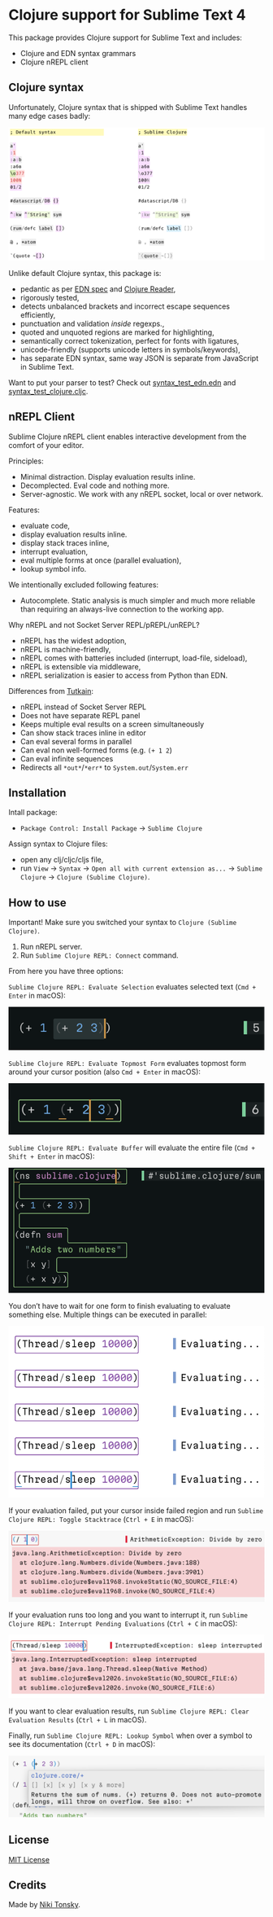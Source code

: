 # Clojure support for Sublime Text 4

This package provides Clojure support for Sublime Text and includes:

- Clojure and EDN syntax grammars
- Clojure nREPL client

## Clojure syntax

Unfortunately, Clojure syntax that is shipped with Sublime Text handles many edge cases badly:

![](./screenshots/syntaxes.png)

Unlike default Clojure syntax, this package is:

- pedantic as per [EDN spec](https://github.com/edn-format/edn) and [Clojure Reader](https://clojure.org/reference/reader),
- rigorously tested,
- detects unbalanced brackets and incorrect escape sequences efficiently,
- punctuation and validation _inside_ regexps.,
- quoted and unquoted regions are marked for highlighting,
- semantically correct tokenization, perfect for fonts with ligatures,
- unicode-friendly (supports unicode letters in symbols/keywords),
- has separate EDN syntax, same way JSON is separate from JavaScript in Sublime Text.

Want to put your parser to test? Check out [syntax_test_edn.edn](./test_syntax/edn.edn) and [syntax_test_clojure.cljc](./test_syntax/clojure.cljc).

## nREPL Client

Sublime Clojure nREPL client enables interactive development from the comfort of your editor.

Principles:

- Minimal distraction. Display evaluation results inline.
- Decomplected. Eval code and nothing more.
- Server-agnostic. We work with any nREPL socket, local or over network.

Features:

- evaluate code,
- display evaluation results inline.
- display stack traces inline,
- interrupt evaluation,
- eval multiple forms at once (parallel evaluation),
- lookup symbol info.

We intentionally excluded following features:

- Autocomplete. Static analysis is much simpler and much more reliable than requiring an always-live connection to the working app.

Why nREPL and not Socket Server REPL/pREPL/unREPL?

- nREPL has the widest adoption,
- nREPL is machine-friendly,
- nREPL comes with batteries included (interrupt, load-file, sideload),
- nREPL is extensible via middleware,
- nREPL serialization is easier to access from Python than EDN.

Differences from [Tutkain](https://tutkain.flowthing.me/):

- nREPL instead of Socket Server REPL
- Does not have separate REPL panel
- Keeps multiple eval results on a screen simultaneously
- Can show stack traces inline in editor
- Can eval several forms in parallel
- Can eval non well-formed forms (e.g. `(+ 1 2`)
- Can eval infinite sequences
- Redirects all `*out*`/`*err*` to `System.out`/`System.err`

## Installation

Intall package:

- `Package Control: Install Package` → `Sublime Clojure`

Assign syntax to Clojure files:

- open any clj/cljc/cljs file,
- run `View` → `Syntax` → `Open all with current extension as...` → `Sublime Clojure` → `Clojure (Sublime Clojure)`.

## How to use

Important! Make sure you switched your syntax to `Clojure (Sublime Clojure)`.

1. Run nREPL server.
2. Run `Sublime Clojure REPL: Connect` command.

From here you have three options:

`Sublime Clojure REPL: Evaluate Selection` evaluates selected text (`Cmd + Enter` in macOS):

![](./screenshots/eval_selection.png)

`Sublime Clojure REPL: Evaluate Topmost Form` evaluates topmost form around your cursor position (also `Cmd + Enter` in macOS):

![](./screenshots/eval_topmost.png)

`Sublime Clojure REPL: Evaluate Buffer` will evaluate the entire file (`Cmd + Shift + Enter` in macOS):

![](./screenshots/eval_buffer.png)

You don’t have to wait for one form to finish evaluating to evaluate something else. Multiple things can be executed in parallel:

![](./screenshots/eval_parallel.png)

If your evaluation failed, put your cursor inside failed region and run `Sublime Clojure REPL: Toggle Stacktrace` (`Ctrl + E` in macOS):

![](./screenshots/toggle_stacktrace.png)

If your evaluation runs too long and you want to interrupt it, run `Sublime Clojure REPL: Interrupt Pending Evaluations`  (`Ctrl + C` in macOS):

![](./screenshots/interrupt.png)

If you want to clear evaluation results, run `Sublime Clojure REPL: Clear Evaluation Results` (`Ctrl + L` in macOS).

Finally, run `Sublime Clojure REPL: Lookup Symbol` when over a symbol to see its documentation (`Ctrl + D` in macOS):

![](./screenshots/lookup.png)

## License

[MIT License](./LICENSE.txt)

## Credits

Made by [Niki Tonsky](https://twitter.com/nikitonsky).
